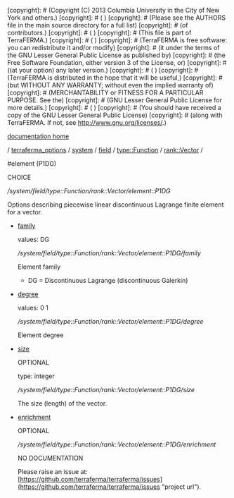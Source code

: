 [copyright]: # (Copyright (C) 2013 Columbia University in the City of New York and others.)
[copyright]: # ( )
[copyright]: # (Please see the AUTHORS file in the main source directory for a full list)
[copyright]: # (of contributors.)
[copyright]: # ( )
[copyright]: # (This file is part of TerraFERMA.)
[copyright]: # ( )
[copyright]: # (TerraFERMA is free software: you can redistribute it and/or modify)
[copyright]: # (it under the terms of the GNU Lesser General Public License as published by)
[copyright]: # (the Free Software Foundation, either version 3 of the License, or)
[copyright]: # ((at your option) any later version.)
[copyright]: # ( )
[copyright]: # (TerraFERMA is distributed in the hope that it will be useful,)
[copyright]: # (but WITHOUT ANY WARRANTY; without even the implied warranty of)
[copyright]: # (MERCHANTABILITY or FITNESS FOR A PARTICULAR PURPOSE. See the)
[copyright]: # (GNU Lesser General Public License for more details.)
[copyright]: # ( )
[copyright]: # (You should have received a copy of the GNU Lesser General Public License)
[copyright]: # (along with TerraFERMA. If not, see <http://www.gnu.org/licenses/>.)

[documentation home](Documentation)

/ [terraferma_options](../../../../../terraferma_options) / [system](../../../../system) / [field](../../../field) / [type::Function](../../type__Function) / [rank::Vector](../rank__Vector) /

#element (P1DG)

CHOICE 

*/system/field/type::Function/rank::Vector/element::P1DG*

Options describing piecewise linear discontinuous Lagrange finite element for a vector.

* [family](element__P1DG/family "child")

    values: DG

    */system/field/type::Function/rank::Vector/element::P1DG/family*

    Element family
    
    - DG = Discontinuous Lagrange (discontinuous Galerkin)

* [degree](element__P1DG/degree "child")

    values: 0 1

    */system/field/type::Function/rank::Vector/element::P1DG/degree*

    Element degree

* [size](element__P1DG/size "child")

    OPTIONAL 

    type: integer

    */system/field/type::Function/rank::Vector/element::P1DG/size*

    The size (length) of the vector.

* [enrichment](element__P1DG/enrichment "child")

    OPTIONAL 

    */system/field/type::Function/rank::Vector/element::P1DG/enrichment*

    NO DOCUMENTATION

    Please raise an issue at: [https://github.com/terraferma/terraferma/issues](https://github.com/terraferma/terraferma/issues "project url").

[autogenerated]: # (This file was automatically generated from the schema file:/home/cwilson/repos/github/TerraFERMA/TerraFERMA/buckettools/schemas/element.rng.)

